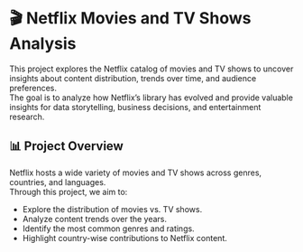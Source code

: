 # 🎬 Netflix Movies and TV Shows Analysis  

This project explores the Netflix catalog of movies and TV shows to uncover insights about content distribution, trends over time, and audience preferences.  
The goal is to analyze how Netflix’s library has evolved and provide valuable insights for data storytelling, business decisions, and entertainment research.  

## 📊 Project Overview
Netflix hosts a wide variety of movies and TV shows across genres, countries, and languages.  
Through this project, we aim to:
- Explore the distribution of movies vs. TV shows.  
- Analyze content trends over the years.  
- Identify the most common genres and ratings.  
- Highlight country-wise contributions to Netflix content.  
